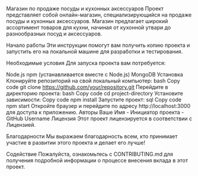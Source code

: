 Магазин по продаже посуды и кухонных аксессуаров
Проект представляет собой онлайн-магазин, специализирующийся на продаже посуды и кухонных аксессуаров. Магазин предлагает широкий ассортимент товаров для кухни, начиная от кухонной утвари до разнообразных посуд и аксессуаров.

Начало работы
Эти инструкции помогут вам получить копию проекта и запустить его на локальной машине для разработки и тестирования.

Необходимые условия
Для запуска проекта вам потребуется:

Node.js
npm (устанавливается вместе с Node.js)
MongoDB
Установка
Клонируйте репозиторий на свой локальный компьютер:
bash
Copy code
git clone https://github.com/your/repository.git
Перейдите в директорию проекта:
bash
Copy code
cd project-directory
Установите зависимости:
Copy code
npm install
Запустите проект:
sql
Copy code
npm start
Откройте браузер и перейдите по адресу http://localhost:3000 для доступа к приложению.
Авторы
Ваше Имя - Инициатор проекта - GitHub Username
Лицензия
Этот проект лицензируется в соответствии с Лицензией.

Благодарности
Мы выражаем благодарность всем, кто принимает участие в развитии этого проекта и делает его лучше!

Содействие
Пожалуйста, ознакомьтесь с CONTRIBUTING.md для получения подробной информации о процессе внесения вклада в этот проект.

